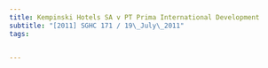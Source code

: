 ```yaml
---
title: Kempinski Hotels SA v PT Prima International Development 
subtitle: "[2011] SGHC 171 / 19\_July\_2011"
tags:


---
```


